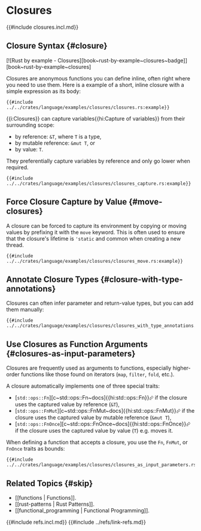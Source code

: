 # Closures

{{#include closures.incl.md}}

## Closure Syntax {#closure}

[![Rust by example - Closures][book~rust-by-example~closures~badge]][book~rust-by-example~closures]

Closures are anonymous functions you can define inline, often right where you need to use them.
Here is a example of a short, inline closure with a simple expression as its body:

```rust,editable
{{#include ../../crates/language/examples/closures/closures.rs:example}}
```

{{i:Closures}} can capture variables{{hi:Capture of variables}} from their surrounding scope:

- by reference: `&T`, where `T` is a type,
- by mutable reference: `&mut T`, or
- by value: `T`.

They preferentially capture variables by reference and only go lower when required.

```rust,editable
{{#include ../../crates/language/examples/closures/closures_capture.rs:example}}
```

## Force Closure Capture by Value {#move-closures}

A closure can be forced to capture its environment by copying or moving values by prefixing it with the `move` keyword.
This is often used to ensure that the closure's lifetime is `'static` and common when creating a new thread.

```rust,editable
{{#include ../../crates/language/examples/closures/closures_move.rs:example}}
```

## Annotate Closure Types {#closure-with-type-annotations}

Closures can often infer parameter and return-value types, but you can add them manually:

```rust,editable
{{#include ../../crates/language/examples/closures/closures_with_type_annotations.rs:example}}
```

## Use Closures as Function Arguments {#closures-as-input-parameters}

Closures are frequently used as arguments to functions, especially higher-order functions like those found on iterators (`map`, `filter`, `fold`, etc.).

A closure automatically implements one of three special traits:

- [`std::ops::Fn`][c~std::ops::Fn~docs]{{hi:std::ops::Fn}}⮳ if the closure uses the captured value by reference (`&T`),
- [`std::ops::FnMut`][c~std::ops::FnMut~docs]{{hi:std::ops::FnMut}}⮳ if the closure uses the captured value by mutable reference (`&mut T`),
- [`std::ops::FnOnce`][c~std::ops::FnOnce~docs]{{hi:std::ops::FnOnce}}⮳ if the closure uses the captured value by value (`T`) e.g. moves it.

When defining a function that accepts a closure, you use the `Fn`, `FnMut`, or `FnOnce` traits as bounds:

```rust,editable
{{#include ../../crates/language/examples/closures/closures_as_input_parameters.rs:example}}
```

## Related Topics {#skip}

- [[functions | Functions]].
- [[rust-patterns | Rust Patterns]].
- [[functional_programming | Functional Programming]].

{{#include refs.incl.md}}
{{#include ../refs/link-refs.md}}

<div class="hidden">
</div>
